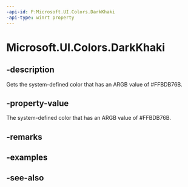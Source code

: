 ```yaml
---
-api-id: P:Microsoft.UI.Colors.DarkKhaki
-api-type: winrt property
---
```


<!-- Property syntax
public Windows.UI.Color DarkKhaki { get; }
-->

# Microsoft.UI.Colors.DarkKhaki

## -description

Gets the system-defined color that has an ARGB value of #FFBDB76B.

## -property-value

The system-defined color that has an ARGB value of #FFBDB76B.

## -remarks

## -examples

## -see-also
